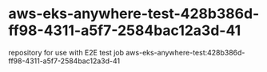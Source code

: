 # aws-eks-anywhere-test-428b386d-ff98-4311-a5f7-2584bac12a3d-41
repository for use with E2E test job aws-eks-anywhere-test:428b386d-ff98-4311-a5f7-2584bac12a3d-41
